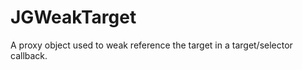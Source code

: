 JGWeakTarget
============

A proxy object used to weak reference the target in a target/selector callback.
